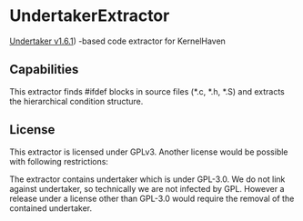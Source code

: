 # UndertakerExtractor
[Undertaker v1.6.1](http://vamos.informatik.uni-erlangen.de/trac/undertaker/))
-based code extractor for KernelHaven

## Capabilities
This extractor finds #ifdef blocks in source files (*.c, *.h, *.S) and extracts
the hierarchical condition structure.

## License
This extractor is licensed under GPLv3. Another license would be possible with
following restrictions:

The extractor contains undertaker which is under GPL-3.0. We do not link against
undertaker, so technically we are not infected by GPL. However a release under a
license other than GPL-3.0 would require the removal of the contained undertaker.